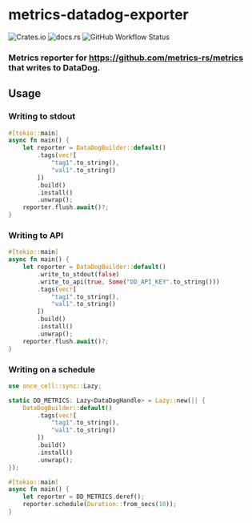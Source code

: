 # metrics-datadog-exporter

![Crates.io](https://img.shields.io/crates/v/metrics-datadog-exporter)
![docs.rs](https://docs.rs/metrics-datadog-exporter/badge.svg)
![GitHub Workflow Status](https://img.shields.io/github/workflow/status/sevco/metrics-datadog-exporter-rs/CI)

### Metrics reporter for https://github.com/metrics-rs/metrics that writes to DataDog.

## Usage

### Writing to stdout

```rust
#[tokio::main]
async fn main() {
    let reporter = DataDogBuilder::default()
        .tags(vec![
            "tag1".to_string(),
            "val1".to_string()
        ])
        .build()
        .install()
        .unwrap();
    reporter.flush.await()?;
}
```

### Writing to API
```rust
#[tokio::main]
async fn main() {
    let reporter = DataDogBuilder::default()
        .write_to_stdout(false)
        .write_to_api(true, Some("DD_API_KEY".to_string()))
        .tags(vec![
            "tag1".to_string(),
            "val1".to_string()
        ])
        .build()
        .install()
        .unwrap();
    reporter.flush.await()?;
}
```

### Writing on a schedule
```rust
use once_cell::sync::Lazy;

static DD_METRICS: Lazy<DataDogHandle> = Lazy::new(|| {
    DataDogBuilder::default()
        .tags(vec![
            "tag1".to_string(),
            "val1".to_string()
        ])
        .build()
        .install()
        .unwrap();
});

#[tokio::main]
async fn main() {
    let reporter = DD_METRICS.deref();
    reporter.schedule(Duration::from_secs(10));
}
```